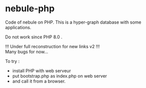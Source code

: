 # nebule-php
Code of nebule on PHP.
This is a hyper-graph database with some applications.

Do not work since PHP 8.0 .

!!! Under full reconstruction for new links v2 !!!\
Many bugs for now...

To try :
  - install PHP with web serveur
  - put bootstrap.php as index.php on web server
  - and call it from a browser.
